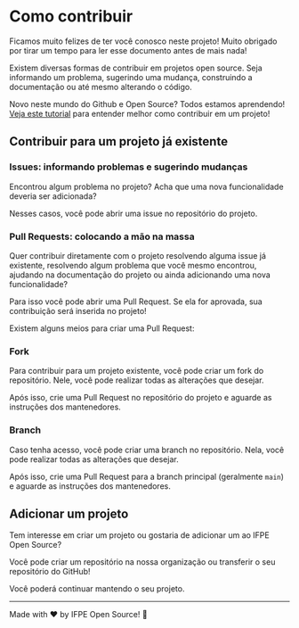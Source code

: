 # Como contribuir
Ficamos muito felizes de ter você conosco neste projeto! Muito obrigado por tirar um tempo para ler esse documento antes de mais nada!

Existem diversas formas de contribuir em projetos open source. Seja informando um problema, sugerindo uma mudança, construindo a documentação ou até mesmo alterando o código.

Novo neste mundo do Github e Open Source? Todos estamos aprendendo! [Veja este tutorial](https://opensource.guide/pt/how-to-contribute/#como-submeter-uma-contribui%C3%A7%C3%A3o) para entender melhor como contribuir em um projeto!

## Contribuir para um projeto já existente
### Issues: informando problemas e sugerindo mudanças
Encontrou algum problema no projeto? Acha que uma nova funcionalidade deveria ser adicionada?

Nesses casos, você pode abrir uma issue no repositório do projeto.

### Pull Requests: colocando a mão na massa
Quer contribuir diretamente com o projeto resolvendo alguma issue já existente, resolvendo algum problema que você mesmo encontrou, ajudando na documentação do projeto ou ainda adicionando uma nova funcionalidade?

Para isso você pode abrir uma Pull Request. Se ela for aprovada, sua contribuição será inserida no projeto!

Existem alguns meios para criar uma Pull Request:
### Fork
Para contribuir para um projeto existente, você pode criar um fork do repositório. Nele, você pode realizar todas as alterações que desejar.

Após isso, crie uma Pull Request no repositório do projeto e aguarde as instruções dos mantenedores.

### Branch
Caso tenha acesso, você pode criar uma branch no repositório. Nela, você pode realizar todas as alterações que desejar.

Após isso, crie uma Pull Request para a branch principal (geralmente `main`) e aguarde as instruções dos mantenedores.

## Adicionar um projeto
Tem interesse em criar um projeto ou gostaria de adicionar um ao IFPE Open Source?

Você pode criar um repositório na nossa organização ou transferir o seu repositório do GitHub!

Você poderá continuar mantendo o seu projeto.

***
Made with ♥ by IFPE Open Source! :sandwich:
